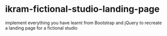 # ikram-fictional-studio-landing-page
implement everything you have learnt from Bootstrap and jQuery to recreate a landing page for a fictional studio

